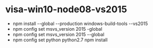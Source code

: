 # visa-win10-node08-vs2015

 - npm install --global --production windows-build-tools --vs2015
 - npm config set msvs_version 2015 -global
 - npm config set msvs_version 2015 --global
 - npm config set python python2.7 npm install
